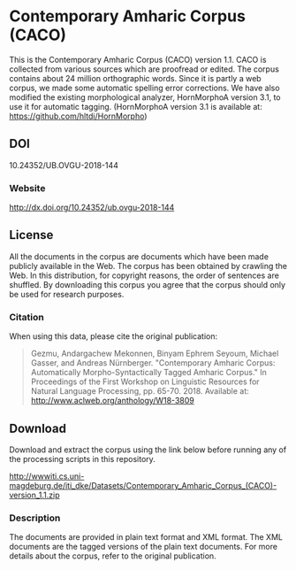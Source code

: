 # Contemporary Amharic Corpus (CACO)

This is the Contemporary Amharic Corpus (CACO) version 1.1.
CACO is collected from various sources which are proofread or edited.
The corpus contains about 24 million orthographic words.
Since it is partly a web corpus, we made some automatic spelling error corrections.
We have also modified the existing morphological analyzer, HornMorphoA version 3.1, to use it for automatic tagging.
(HornMorphoA version 3.1 is available at: <https://github.com/hltdi/HornMorpho>)

## DOI

10.24352/UB.OVGU-2018-144

### Website

<http://dx.doi.org/10.24352/ub.ovgu-2018-144>

## License

All the documents in the corpus are documents which have been made publicly available in the Web.
The corpus has been obtained by crawling the Web.
In this distribution, for copyright reasons, the order of sentences are shuffled.
By downloading this corpus you agree that the corpus should only be used for research purposes.

### Citation

When using this data, please cite the original publication:

> Gezmu, Andargachew Mekonnen, Binyam Ephrem Seyoum, Michael Gasser, and Andreas Nürnberger. "Contemporary Amharic Corpus: Automatically Morpho-Syntactically Tagged Amharic Corpus." In Proceedings of the First Workshop on Linguistic Resources for Natural Language Processing, pp. 65-70. 2018. Available at: <http://www.aclweb.org/anthology/W18-3809>

## Download

Download and extract the corpus using the link below before running any of the processing scripts in this repository.

<http://wwwiti.cs.uni-magdeburg.de/iti_dke/Datasets/Contemporary_Amharic_Corpus_(CACO)-version_1.1.zip>

### Description

The documents are provided in plain text format and XML format.
The XML documents are the tagged versions of the plain text documents.
For more details about the corpus, refer to the original publication.
